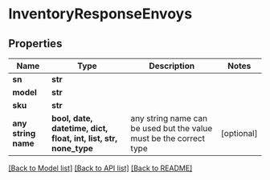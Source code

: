 # InventoryResponseEnvoys


## Properties
Name | Type | Description | Notes
------------ | ------------- | ------------- | -------------
**sn** | **str** |  | 
**model** | **str** |  | 
**sku** | **str** |  | 
**any string name** | **bool, date, datetime, dict, float, int, list, str, none_type** | any string name can be used but the value must be the correct type | [optional]

[[Back to Model list]](../README.md#documentation-for-models) [[Back to API list]](../README.md#documentation-for-api-endpoints) [[Back to README]](../README.md)



